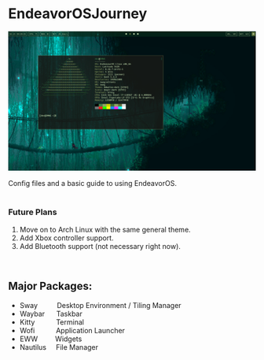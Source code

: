 # EndeavorOSJourney

![Terminal!](https://github.com/TannerUptegrove/EndeavorOSJourney/blob/main/Pictures/Terminal.png)

Config files and a basic guide to using EndeavorOS.
<br>
<br>

### Future Plans
1. Move on to Arch Linux with the same general theme.
2. Add Xbox controller support.
3. Add Bluetooth support (not necessary right now).
<br>

## Major Packages:
- Sway     &nbsp;&nbsp;&nbsp;&nbsp;&nbsp;&nbsp;&nbsp;&nbsp;       Desktop Environment / Tiling Manager
- Waybar   &nbsp;&nbsp;&nbsp;&nbsp;                               Taskbar
- Kitty    &nbsp;&nbsp;&nbsp;&nbsp;&nbsp;&nbsp;&nbsp;&nbsp;&nbsp; Terminal
- Wofi     &nbsp;&nbsp;&nbsp;&nbsp;&nbsp;&nbsp;&nbsp;&nbsp;&nbsp; Application Launcher
- EWW      &nbsp;&nbsp;&nbsp;&nbsp;&nbsp;&nbsp;&nbsp;             Widgets
- Nautilus &nbsp;&nbsp;&nbsp;                                     File Manager
<br>
